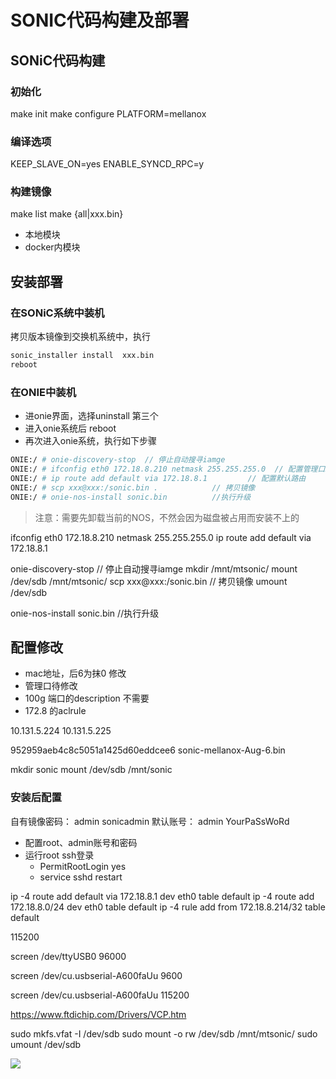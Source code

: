 # SONIC代码构建及部署

## SONiC代码构建

### 初始化

make init
make configure PLATFORM=mellanox

### 编译选项

KEEP_SLAVE_ON=yes
ENABLE_SYNCD_RPC=y

### 构建镜像

make list
make {all|xxx.bin}

- 本地模块
- docker内模块

## 安装部署

### 在SONiC系统中装机

拷贝版本镜像到交换机系统中，执行

```sh
sonic_installer install  xxx.bin
reboot
```

### 在ONIE中装机

- 进onie界面，选择uninstall 第三个
- 进入onie系统后 reboot
- 再次进入onie系统，执行如下步骤

```sh
ONIE:/ # onie-discovery-stop  // 停止自动搜寻iamge
ONIE:/ # ifconfig eth0 172.18.8.210 netmask 255.255.255.0  // 配置管理口IP
ONIE:/ # ip route add default via 172.18.8.1         // 配置默认路由
ONIE:/ # scp xxx@xxx:/sonic.bin .            // 拷贝镜像
ONIE:/ # onie-nos-install sonic.bin          //执行升级
```

> 注意：需要先卸载当前的NOS，不然会因为磁盘被占用而安装不上的

ifconfig eth0 172.18.8.210 netmask 255.255.255.0
ip route add default via 172.18.8.1

onie-discovery-stop  // 停止自动搜寻iamge
mkdir /mnt/mtsonic/
mount /dev/sdb /mnt/mtsonic/
scp xxx@xxx:/sonic.bin            // 拷贝镜像
umount /dev/sdb

onie-nos-install sonic.bin          //执行升级

## 配置修改

- mac地址，后6为抹0  修改
- 管理口待修改
- 100g 端口的description  不需要
- 172.8 的aclrule

10.131.5.224
10.131.5.225

952959aeb4c8c5051a1425d60eddcee6  sonic-mellanox-Aug-6.bin

mkdir sonic
mount /dev/sdb /mnt/sonic

### 安装后配置

自有镜像密码： admin sonicadmin
默认账号： admin YourPaSsWoRd

- 配置root、admin账号和密码
- 运行root ssh登录
  - PermitRootLogin yes
  - service sshd restart

ip -4 route add default via 172.18.8.1 dev eth0 table default
ip -4 route add 172.18.8.0/24 dev eth0 table default
ip -4 rule add from 172.18.8.214/32 table default


115200

screen /dev/ttyUSB0 96000

screen /dev/cu.usbserial-A600faUu 9600

screen /dev/cu.usbserial-A600faUu 115200

https://www.ftdichip.com/Drivers/VCP.htm

sudo mkfs.vfat -I  /dev/sdb
sudo mount -o rw /dev/sdb /mnt/mtsonic/
sudo umount /dev/sdb



![](assets/markdown-img-paste-20190807144355617.png)
